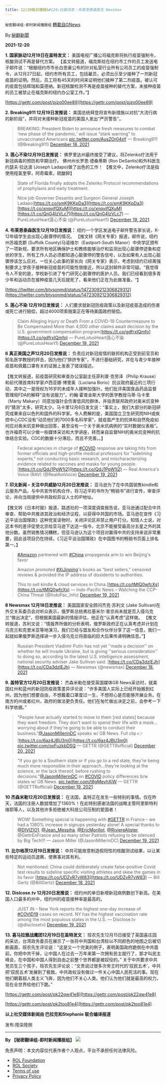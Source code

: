 ```yaml
---
title: 12/20每日播报&#124;社媒消息：布莱恩泰森医生 Newsmax
---
```

`秘密翻译组-即时新闻播报组` [轉載自GNews](https://gnews.org/zh-hans/1773883/)

By:[秘翻新聞](https://gtv.org/broadcast/watch/61c04558bcb7f101bb71a1d4)

**2021-12-20**

**1. 国家脉动12月19日在盖特发文：** 美国电视广播公司福克斯将执行疫苗强制令，核酸测试不再是替代方案。 【盖文转报道，福克斯给在纽约市工作的员工发送电子邮件说：“根据纽约市市长白思豪公布的针对私营行业所有公司员工的疫苗强制令，从12月27日起，纽约市所有员工，包括雇员，必须出示至少接种了一剂新冠疫苗的证明。然后，员工将有45天的时间来证明他们接种了第二剂疫苗。被认可的疫苗包括辉瑞和莫德纳。新冠核酸检测不再是疫苗接种的替代方案，未接种疫苗的员工被禁止在福克斯的纽约办公室工作。”】

[https://gettr.com/post/pjzo00ee89](https://gettr.com/post/pjzo00ee89)

**2. Breaking911 12月19日发推说：** 美国总统拜登将宣布新措施以对抗“大流行病的新阶段”，并将对未接种新冠疫苗的美国人发出“严厉警告”。



> BREAKING: President Biden to announce fresh measures to combat ‘new phase of the pandemic,’ will issue “stark warning” to unvaccinated Americans [pic.twitter.com/AusZOr04sY](https://t.co/AusZOr04sY)
> — Breaking911 (@Breaking911) [December 18, 2021](https://twitter.com/Breaking911/status/1472286398321467393?ref_src=twsrc%5Etfw)



**3. 莲心不染12月19日发推说：** 佛罗里达州最终接受了建议，将Zelenko疗法用于新冠病毒的预防和早期治疗。 佛州州长罗恩·德桑蒂斯 (Ron DeSantis)和外科医生约瑟夫·拉达波 (Joseph Ladapo)做了出色的工作！ 【推文中，Zelenko疗法是指使用羥氯奎寧，阿奇霉素，硫酸鋅】



> State of Florida finally adopts the
> Zelenko Protocol recommendations of prophylaxis and early treatment. 
> 
> Nice job Governer Desantis and Surgeon General Joseph Ladapo[https://t.co/smK9KKpDa3](https://t.co/smK9KKpDa3)[https://t.co/xnqyifQXuM](https://t.co/xnqyifQXuM)[https://t.co/QnG4IzVLc7](https://t.co/QnG4IzVLc7)
> — PureLotusHeart莲心不染 (@PureLotusHeart1) [December 19, 2021](https://twitter.com/PureLotusHeart1/status/1472454245840564225?ref_src=twsrc%5Etfw)



**4. 布莱恩泰森医生12月19日发推说：** 纽约一个学区发送电子邮件警告家长说，K-12年级学生会出现心脏骤停的情况。 【推文转《网关专家》报道，邮件说，纽约州苏福克郡 (Suffolk County)马诺维尔（Eastport-South Manor）中央学区颁布了一项新规，要求所有地区确保护士和教练能够治疗和监测出现心脏骤停迹象和症状的学生，所有工作人员必须都知道心脏骤停的警告信号，以及如果有人出现心脏骤停该怎么应对。一位关心此事的家长向《网关专家》表示，考虑到纽约已经离强制要求上学孩子接种新冠疫苗的可能性很接近，所以这封邮件非常可疑。“我觉得令人不安的是，学校新引进了专门研究心脏骤停的医护人员。我们已经看到很多青少年和运动员在接种疫苗几天后就死了，看来他们正在为此做准备。“】

[https://twitter.com/btysonmd/status/1472309212306829312](https://twitter.com/btysonmd/status/1472309212306829312)

**5. 莲心不染 12月19日发推说：** 人们要求就新冠防疫政策以及新冠疫苗造成的伤害或死亡进行赔偿，超过4000项索赔案正在等待美国政府赔偿。



> Claim Alleging Injury or Death From a COVID-19 Countermeasure to Be Compensated
> More than 4,000 other claims await decision by the U.S. government compensation program[https://t.co/gdfrxIQmfo](https://t.co/gdfrxIQmfo)
> — PureLotusHeart莲心不染 (@PureLotusHeart1) [December 19, 2021](https://twitter.com/PureLotusHeart1/status/1472427455038242818?ref_src=twsrc%5Etfw)



**6 真正美国之声12月20日发推说：** 负责应对新冠疫情的联邦机构正受到前官员和知名医学教授的抨击，因为他们“排挤专家”，不进行基础研究，并在与青少年接种疫苗和佩戴口罩有关的证据上发表了错误描述。

【推文转报道，前疫苗研究和审查办公室副主任菲利普·克劳泽（Philip Krause）和前代理首席科学家卢西亚娜·博里奥（Luciana Borio）抗议政府最近的三项行动，其中之一是授权为16岁的未成年人接种加强针。他们批评美国食品药品监督管理局FDA的解释“没有说服力”。约翰·霍普金斯大学的医学教授马蒂·马卡里（Marty Makary）同意加强针会伤害低风险群体，并指责联邦政府对奥米炕变种的“猜测”太多，研究太少。马卡里12月8日发文说：“事实上，我们大部分的新冠研究成果来自以色列和国外的科学家。令人费解的是，美国国立卫生研究院NIH或疾控中心CDC没有“动员他们的7000多名科学家”，就疫苗产生的抗体和自然免疫如何应对奥米炕变种做出回答，甚至没有一个关于奥米炕病例的“实时数据仪表板”。也许福奇可以少做一些媒体采访和大学讲座，转而亲自监督NIH的奥米炕变种的抗体结合实验。CDC的数据十分滞后，而且不完善。。】



> Federal agencies in charge of [#COVID](https://twitter.com/hashtag/COVID?src=hash&amp;ref_src=twsrc%5Etfw) response are taking hits from former officials and high-profile medical professors for "sidelining experts," not conducting basic research, and mischaracterizing evidence related to vaccines and masks for young people.[https://t.co/QdJ1PpW1j2](https://t.co/QdJ1PpW1j2)
> — Real America's Voice (RAV) (@RealAmVoice) [December 19, 2021](https://twitter.com/RealAmVoice/status/1472597599677030401?ref_src=twsrc%5Etfw)



**7. 印太新闻 – 关注中共威胁12月20日发推说：** 亚马逊为了在中共国销售kindle和云服务产品，与中共宣传机构合作，将习近平的书作为“畅销书”进行宣传，审查评论，并向当局提供中共政权异议人士的IP地址。

【推文转《日本时报》报道，路透社的一项深度调查报告说，亚马逊通过配合中共审查、帮助中共推进其政治和经济议程，以获得中共国的市场。亚马逊在宣传《习近平谈治国理政》这种党宣读物时，关闭评论区并禁止用户打分。知情人士说，对这本书的差评促使北京给亚马逊下达这一指令，北京不能接受最高分五星之外的其他分数。虽然销售情况糟糕，但亚马逊认为这个项目对赢得中共的支持来说非常重要，因此该项目仍在持续，《习近平谈治国理政》在中国图书的畅销书页面上排名第一。】



> [#Amazon](https://twitter.com/hashtag/Amazon?src=hash&amp;ref_src=twsrc%5Etfw) partnered with [#China](https://twitter.com/hashtag/China?src=hash&amp;ref_src=twsrc%5Etfw) propaganda arm to win Beijing's favor
> 
> Amazon promoted [#XiJinping](https://twitter.com/hashtag/XiJinping?src=hash&amp;ref_src=twsrc%5Etfw)'s books as “best sellers,” censored reviews & provided the IP address of dissidents to authorities.
> 
> This to sell kindle & cloud services in China.[https://t.co/tMlQ0wfcXs](https://t.co/tMlQ0wfcXs)
> — Indo-Pacific News – Watching the CCP-China Threat (@IndoPac\_Info) [December 19, 2021](https://twitter.com/IndoPac_Info/status/1472673662469754881?ref_src=twsrc%5Etfw)



**8 Newsmax 12月18日发推说：** 美国国家安全顾问杰克·苏利文 (Jake Sullivan)在外交关系委员会对听众表示，俄罗斯总统弗拉基米尔·普京尚未就是否入侵乌克兰“做出决定”，但根据美国最新的情报评估，他正在“认真考虑”这样做。 【推文转报道，苏利文说：“情报界所做的分析表明，俄罗斯政府正在认真考虑并计划在乌克兰和克里米亚等地演习，我们已经与盟友和合作伙伴分享了这一信息，我们一起就如果俄罗斯选择进一步入侵乌克兰将面临的巨大后果传递明确信息。”】



> Russian President Vladimir Putin has not yet ''made a decision'' on whether he will invade Ukraine, but is giving ''serious consideration'' to doing so, according to the latest U.S. intelligence assessment, national security adviser Jake Sullivan said. [https://t.co/CDa3dzIEJh](https://t.co/CDa3dzIEJh)
> — Newsmax (@newsmax) [December 18, 2021](https://twitter.com/newsmax/status/1472115751699902464?ref_src=twsrc%5Etfw)



**9. 盖特官方12月20日发推说：** 杰森米勒在接受英国媒体GB News采访时，就美国红州和蓝州的新冠防疫政策差异评论说：“许多美国人实际上已经开始搬到红州，因为他们想要自由，不想戴着口罩度过一生，不想担心是否能够开展业务。在南方的州或者红州，政府的做法更负责任。他们在匆忙做出决定之前，会参考一下科学依据。”



> "People have actually started to move to them [red states] because they want freedom. They don't want to spend their life with a mask…worrying about if they're going to be able to conduct their business."[@JasonMillerinDC](https://twitter.com/JasonMillerinDC?ref_src=twsrc%5Etfw) speaks w/ GB News. 
> Full clip 👉[https://t.co/6az4JBU3m0](https://t.co/6az4JBU3m0) [pic.twitter.com/oxFuzkbDSQ](https://t.co/oxFuzkbDSQ)
> — GETTR (@GETTRofficial) [December 20, 2021](https://twitter.com/GETTRofficial/status/1472718394461933576?ref_src=twsrc%5Etfw)





> "If you go to a Southern state or if you go to a red state, they're being much more responsible in their approach…they're looking at the science, or the lack thereof, before rushing to decisions."[@JasonMillerinDC](https://twitter.com/JasonMillerinDC?ref_src=twsrc%5Etfw) on [#COVID](https://twitter.com/hashtag/COVID?src=hash&amp;ref_src=twsrc%5Etfw) policy differences b/w states w/ GB News. [pic.twitter.com/t8gMevhXiW](https://t.co/t8gMevhXiW)
> — GETTR (@GETTRofficial) [December 19, 2021](https://twitter.com/GETTRofficial/status/1472655119619608582?ref_src=twsrc%5Etfw)



**10 杰森米勒12月20日发推说：** 在法国，盖特正在发生一些特别的事情。仅在昨天，法国的注册人数就增加了1360%！在此特别感谢法国的战略主管阿里斯特利维耶等人，以及其他许多拒绝被大科技公司压制的爱国者！



> WOW! Something special is happening with [#GETTR](https://twitter.com/hashtag/GETTR?src=hash&amp;ref_src=twsrc%5Etfw) in France – we had a 1360% increase in signups yesterday alone! A special thanks to [@DIVIZIO1](https://twitter.com/DIVIZIO1?ref_src=twsrc%5Etfw), [@Jean\_Messiha](https://twitter.com/jean_messiha?ref_src=twsrc%5Etfw), [@EricMorillot](https://twitter.com/EricMorillot?ref_src=twsrc%5Etfw), [@RiviereAlister](https://twitter.com/RiviereAlister?ref_src=twsrc%5Etfw), @GettrEnFrance and so many other Patriots refusing to be silenced by Big Tech!!!
> — Jason Miller (@JasonMillerinDC) [December 19, 2021](https://twitter.com/JasonMillerinDC/status/1472716571298742272?ref_src=twsrc%5Etfw)



**11. 比尔格茨12月19日发推说：** 中共可能故意制造假阳性的核酸测试结果，以让某些特定的运动员退赛，使赛事对其有利。



> Not mentioned: China could deliberately create false-positive Covid test results to sideline specific visiting athletes and skew the games in its favor [https://t.co/UDZvR7vW83](https://t.co/UDZvR7vW83)
> — Bill Gertz (@BillGertz) [December 18, 2021](https://twitter.com/BillGertz/status/1472245094761652228?ref_src=twsrc%5Etfw)



**12. Dislcose.tv 12月20日发推说：** 纽约州的单日新增新冠病例数创下新高。在美国人口最多的州中，纽约州的疫苗接种率是最高的。



> JUST IN – New York reports the highest one-day increase of [#COVID19](https://twitter.com/hashtag/COVID19?src=hash&amp;ref_src=twsrc%5Etfw) cases on record. NY has the highest vaccination rate among the most populous states in the U.S.
> — Disclose.tv (@disclosetv) [December 19, 2021](https://twitter.com/disclosetv/status/1472671850572431365?ref_src=twsrc%5Etfw)



**13. 喜马拉雅战鹰团12月19日在盖特发文：** 班农先生12月15日接受了英国喜庄园的采访，台湾政务委员在展示了一张将中共国和台湾标以不同颜色的地图之后被切断画面，班农先生评论说：“这是又一个完美的例子，表明美国政府跪倒在中共面前。你把中共干掉，让中国人在过去一万年来第一次拥有民主就行了，那才叫民主峰会，在中国和中国人得到自由之前整个世界都是被奴役的。” 关于中共要求中共党员生三个孩子，班农先生评论说：“文贵说过很多次帝王时代的‘驭民五术’，中共把‘驭民五术’发展到了极致。中共政权没有做过一件关心中国人民死活的事。现在他们朝着超人类主义飞奔，因为他们不关心人类。他们认为他们就是最高的权力，现在全世界给他们下跪。”

[https://gettr.com/post/pk22qw41e8](https://gettr.com/post/pk22qw41e8)

[https://gettr.com/post/pk2too81e4](https://gettr.com/post/pk2too81e4)

**以上社交媒体新闻由 巴拉克和Stephanie 联合编译报道**

发布:陸柒陸捌

* * *

**By 【秘密翻译组-即时新闻播报组】**
![](https://assets.gnews.org/wp-content/uploads/2021/12/秘翻海报.jpg)
 

免责声明：本文内容仅代表作者个人观点，平台不承担任何法律风险。

- [ROL Foundation](https://rolfoundation.org/)
- [ROL Society](https://rolsociety.org/)
- [Terms of use](https://gnews.org/terms-of-use-3/)
- [Privacy Policy](https://gnews.org/privacy-policy/)
